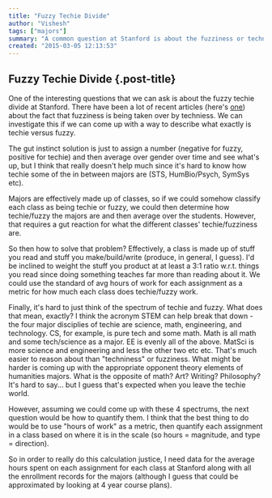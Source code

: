```yaml
---
title: "Fuzzy Techie Divide"
author: "Vishesh"
tags: ["majors"]
summary: "A common question at Stanford is about the fuzziness or techniness of particular "
created: "2015-03-05 12:13:53"
---
```


## Fuzzy Techie Divide {.post-title}


One of the interesting questions that we can ask is about the fuzzy techie divide at Stanford. There have been a lot of recent articles (here's [one](https://alumni.stanford.edu/get/page/magazine/article/?article_id=57728)) about the fact that fuzziness is being taken over by techniess. We can investigate this if we can come up with a way to describe what exactly is techie versus fuzzy.

The gut instinct solution is just to assign a number (negative for fuzzy, positive for techie) and then average over gender over time and see what's up, but I think that really doesn't help much since it's hard to know how techie some of the in between majors are (STS, HumBio/Psych, SymSys etc).

Majors are effectively made up of classes, so if we could somehow classify each class as being techie or fuzzy, we could then determine how techie/fuzzy the majors are and then average over the students. However, that requires a gut reaction for what the different classes' techie/fuzziness are.

So then how to solve that problem? Effectively, a class is made up of stuff you read and stuff you make/build/write (produce, in general, I guess). I'd be inclined to weight the stuff you product at at least a 3:1 ratio w.r.t. things you read since doing something teaches far more than reading about it. We could use the standard of avg hours of work for each assignment as a metric for how much each class does techie/fuzzy work.

Finally, it's hard to just think of the spectrum of techie and fuzzy. What does that mean, exactly? I think the acronym STEM can help break that down - the four major disciplies of techie are science, math, engineering, and technology. CS, for example, is pure tech and some math. Math is all math and some tech/science as a major. EE is evenly all of the above. MatSci is more science and engineering and less the other two etc etc. That's much easier to reason about than "techniness" or fuzziness. What might be harder is coming up with the appropriate opponent theory elements of humanities majors. What is the opposite of math? Art? Writing? Philosophy? It's hard to say... but I guess that's expected when you leave the techie world.

However, assuming we could come up with these 4 spectrums, the next question would be how to quantify them. I think that the best thing to do would be to use "hours of work" as a metric, then quantify each assignment in a class based on where it is in the scale (so hours = magnitude, and type = direction).

So in order to really do this calculation justice, I need data for the average hours spent on each assignment for each class at Stanford along with all the enrollment records for the majors (although I guess that could be approximated by looking at 4 year course plans).





